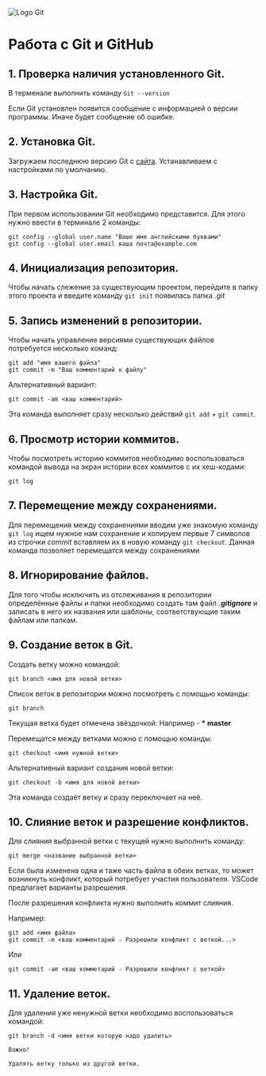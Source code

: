 ![Logo Git](image\logo.png)
# Работа с Git и GitHub
## 1. Проверка наличия установленного Git.
В терменале выполнить команду `Git --version`

Если Git установлен появится сообщение с информацией о версии программы. Иначе будет сообщение об ошибке.
## 2. Установка Git.
Загружаем последнюю версию Git с [сайта](https://git-scm.com/downloads).
Устанавливаем с настройками по умолчанию.
## 3. Настройка Git.
При первом использовании Git необходимо представится.
Для этого нужно ввести в терминале 2 команды:
```
git config --global user.name "Ваше имя английскими буквами"
git config --global user.email ваша почта@example.com
```

## 4. Инициализация репозитория.
Чтобы начать слежение за существующим проектом, перейдите в папку этого проекта и введите команду `git init` появилась папка *.git*

## 5. Запись изменений в репозитории.

Чтобы начать управление версиями существующих файлов потребуется несколько команд:
```
git add "имя вашего файла"
git commit -m "Ваш комментарий к файлу"
```
Альтернативный вариант:
```
git commit -am <ваш комментарий>
```
Эта команда выполняет сразу несколько действий `git add` + `git commit`.
## 6. Просмотр истории коммитов.
Чтобы посмотреть историю коммитов необходимо воспользоваться командой вывода на экран истории всех коммитов с их хеш-кодами:
```
git log
```

## 7. Перемещение между сохранениями.
Для перемещения между сохранениями вводим уже знакомую команду `git log` ищем нужное нам сохранение и копируем первые 7 символов из строчки *commit* вставляем их в новую команду `git checkout`. Данная команда позволяет перемещатся между сохранениями

## 8. Игнорирование файлов.
Для того чтобы исключить из отслеживания в репозитории определённые файлы и папки необходимо создать там файл ***.gitignore*** и записать в него их названия или шаблоны, соответствующие таким файлам или папкам.

## 9. Создание веток в Git.
Создать ветку можно командой:
```
git branch <имя для новой ветки>
```
Список веток в репозитории можно посмотреть с помощью команды:
```
git branch
```
Текущая ветка будет отмечена звёздочкой:
Например - **\* master**

Перемещатся между ветками можно с помощью команды:
```
git checkout <имя нужной ветки>
```
Альтернативный вариант создания новой ветки:
```
git checkout -b <имя для новой ветки>
```
Эта команда создаёт ветку и сразу переключает на неё.

## 10. Слияние веток и разрешение конфликтов.
Для слияния выбранной ветки с текущей нужно выполнить команду:
```
git merge <название выбранной ветки>
```
Если была изменена одна и таже часть файла в обеих ветках, то может возникнуть конфликт, который потребует участия пользователя. VSCode предлагает варианты разрешения.

После разрешения конфликта нужно выполнить коммит слияния.

Например: 
```
git add <имя файла>
git commit -m <ваш комментарий - Разрешили конфликт с веткой...>
```
Или
```
git commit -am <ваш комметарий - Разрешили конфликт с веткой>
```
## 11. Удаление веток.
Для удаления уже ненужной ветки необходимо воспользоваться командой:
```
git branch -d <имя ветки которую надо удалить>
```
`Важно!`
```
Удалять ветку только из другой ветки.
```
